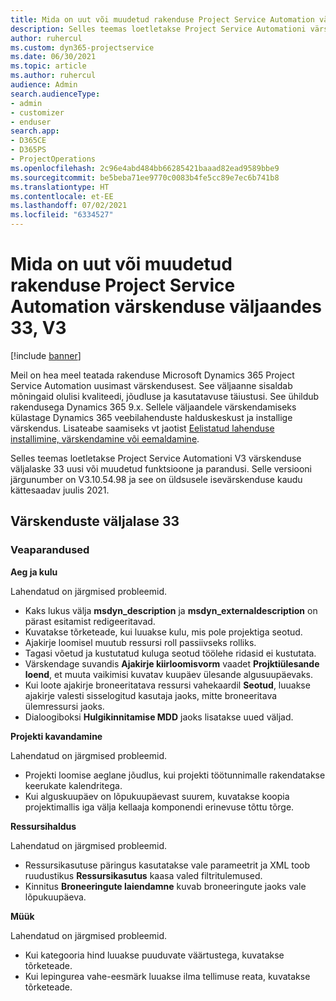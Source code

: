 ```yaml
---
title: Mida on uut või muudetud rakenduse Project Service Automation värskenduse väljaandes 33, V3
description: Selles teemas loetletakse Project Service Automationi värskenduse väljalaske 33, V3 saadaolevaid funktsioone ja parandusi.
author: ruhercul
ms.custom: dyn365-projectservice
ms.date: 06/30/2021
ms.topic: article
ms.author: ruhercul
audience: Admin
search.audienceType:
- admin
- customizer
- enduser
search.app:
- D365CE
- D365PS
- ProjectOperations
ms.openlocfilehash: 2c96e4abd484bb66285421baaad82ead9589bbe9
ms.sourcegitcommit: be5beba71ee9770c0083b4fe5cc89e7ec6b741b8
ms.translationtype: HT
ms.contentlocale: et-EE
ms.lasthandoff: 07/02/2021
ms.locfileid: "6334527"
---
```

# <a name="whats-new-or-changed-in-project-service-automation-update-release-33-v3"></a>Mida on uut või muudetud rakenduse Project Service Automation värskenduse väljaandes 33, V3

[!include [banner](../includes/psa-now-project-operations.md)]

Meil on hea meel teatada rakenduse Microsoft Dynamics 365 Project Service Automation uusimast värskendusest. See väljaanne sisaldab mõningaid olulisi kvaliteedi, jõudluse ja kasutatavuse täiustusi. See ühildub rakendusega Dynamics 365 9.x. Sellele väljaandele värskendamiseks külastage Dynamics 365 veebilahenduste halduskeskust ja installige värskendus. Lisateabe saamiseks vt jaotist [Eelistatud lahenduse installimine, värskendamine või eemaldamine](/power-platform/admin/install-remove-preferred-solution).

Selles teemas loetletakse Project Service Automationi V3 värskenduse väljalaske 33 uusi või muudetud funktsioone ja parandusi. Selle versiooni järgunumber on V3.10.54.98 ja see on üldsusele isevärskenduse kaudu kättesaadav juulis 2021.

## <a name="update-release-33"></a>Värskenduste väljalase 33

### <a name="bug-fixes"></a>Veaparandused

**Aeg ja kulu**

Lahendatud on järgmised probleemid.

- Kaks lukus välja **msdyn_description** ja **msdyn_externaldescription** on pärast esitamist redigeeritavad.
- Kuvatakse tõrketeade, kui luuakse kulu, mis pole projektiga seotud.
- Ajakirje loomisel muutub ressursi roll passiivseks rolliks.
- Tagasi võetud ja kustutatud kuluga seotud töölehe ridasid ei kustutata.
- Värskendage suvandis **Ajakirje kiirloomisvorm** vaadet **Projktiülesande loend**, et muuta vaikimisi kuvatav kuupäev ülesande algusuupäevaks.
- Kui loote ajakirje broneeritatava ressursi vahekaardil **Seotud**, luuakse ajakirje valesti sisselogitud kasutaja jaoks, mitte broneeritava ülemressursi jaoks.
- Dialoogiboksi **Hulgikinnitamise MDD** jaoks lisatakse uued väljad.

**Projekti kavandamine**

Lahendatud on järgmised probleemid.
- Projekti loomise aeglane jõudlus, kui projekti töötunnimalle rakendatakse keerukate kalendritega.
- Kui alguskuupäev on lõpukuupäevast suurem, kuvatakse koopia projektimallis iga välja kellaaja komponendi erinevuse tõttu tõrge.

**Ressursihaldus**

Lahendatud on järgmised probleemid.
- Ressursikasutuse päringus kasutatakse vale parameetrit ja XML toob ruudustikus **Ressursikasutus** kaasa valed filtritulemused.
- Kinnitus **Broneeringute laiendamne** kuvab broneeringute jaoks vale lõpukuupäeva.

**Müük**

Lahendatud on järgmised probleemid.
- Kui kategooria hind luuakse puuduvate väärtustega, kuvatakse tõrketeade.
- Kui lepingurea vahe-eesmärk luuakse ilma tellimuse reata, kuvatakse tõrketeade.

